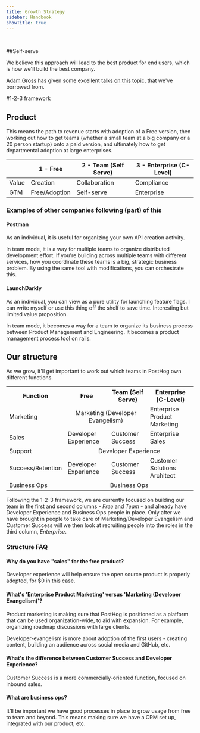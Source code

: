 ```yaml
---
title: Growth Strategy
sidebar: Handbook
showTitle: true
---
```


<br>

##Self-serve

We believe this approach will lead to the best product for end users, which is how we'll build the best company.

[Adam Gross](https://twitter.com/adam_g?lang=en) has given some excellent [talks on this topic](https://www.heavybit.com/library/video/self-serve-go-to-market/), that we've borrowed from.

#1-2-3 framework

## Product

This means the path to revenue starts with adoption of a Free version, then working out how to get teams (whether a small team at a big company or a 20 person startup) onto a paid version, and ultimately how to get departmental adoption at large enterprises.

<span class="table-borders">

| | 1 - Free | 2 - Team (Self Serve) | 3 - Enterprise (C-Level) |
|---|---|---|---|
|Value|Creation|Collaboration|Compliance|
|GTM|Free/Adoption|Self-serve|Enterprise|

</span>

### Examples of other companies following (part) of this

#### Postman

As an individual, it is useful for organizing your own API creation activity.

In team mode, it is a way for multiple teams to organize distributed development effort. If you're building across multiple teams with different services, how you coordinate these teams is a big, strategic business problem. By using the same tool with modifications, you can orchestrate this.

#### LaunchDarkly

As an individual, you can view as a pure utility for launching feature flags. I can write myself or use this thing off the shelf to save time. Interesting but limited value proposition.

In team mode, it becomes a way for a team to organize its business process between Product Management and Engineering. It becomes a product management process tool on rails.

## Our structure

As we grow, it'll get important to work out which teams in PostHog own different functions.

<span class="table-borders">


<table>
    <tr>
        <th>Function</th><th>Free</th><th>Team (Self Serve)</th><th>Enterprise (C-Level)</th>
    </tr>
    <tr>
        <td>Marketing</td>
        <td colspan="2" style="text-align: center;">Marketing (Developer Evangelism)</td>
        <td>Enterprise Product Marketing</td>
    </tr>
    <tr>
        <td>Sales</td>
        <td>Developer Experience</td>
        <td>Customer Success</td>
        <td>Enterprise Sales</td>
    </tr>
    <tr>
        <td>Support</td>
        <td colspan="3" style="text-align: center;">Developer Experience</td>
    </tr>
    <tr>
        <td>Success/Retention</td>
        <td>Developer Experience</td>
        <td>Customer Success</td>
        <td>Customer Solutions Architect</td>
    </tr>
    <tr>
        <td>Business Ops</td>
        <td colspan="3" style="text-align: center;">Business Ops</td>
    </tr>
</table>

</span>

Following the 1-2-3 framework, we are currently focused on building our team in the first and second columns - _Free_ and _Team_ - and already have Developer Experience and Business Ops people in place. Only after we have brought in people to take care of Marketing/Developer Evangelism and Customer Success will we then look at recruiting people into the roles in the third column, _Enterprise_. 

### Structure FAQ

#### Why do you have "sales" for the free product?

Developer experience will help ensure the open source product is properly adopted, for $0 in this case.

#### What's 'Enterprise Product Marketing' versus 'Marketing (Developer Evangelism)'?

Product marketing is making sure that PostHog is positioned as a platform that can be used organization-wide, to aid with expansion. For example, organizing roadmap discussions with large clients.

Developer-evangelism is more about adoption of the first users - creating content, building an audience across social media and GitHub, etc. 

#### What's the difference between Customer Success and Developer Experience?

Customer Success is a more commercially-oriented function, focused on inbound sales.

#### What are business ops?

It'll be important we have good processes in place to grow usage from free to team and beyond. This means making sure we have a CRM set up, integrated with our product, etc.

